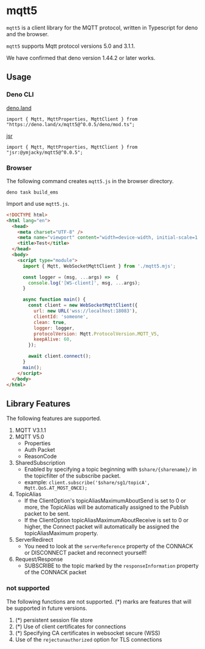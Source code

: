 # mqtt5

``mqtt5`` is a client library for the MQTT protocol, written in Typescript for deno and the browser.

``mqtt5`` supports Mqtt protocol versions 5.0 and 3.1.1.

We have confirmed that deno version 1.44.2 or later works.

## Usage

### Deno CLI
[deno.land](https://deno.land/x/mqtt5@0.0.5)
```
import { Mqtt, MqttProperties, MqttClient } from "https://deno.land/x/mqtt5@^0.0.5/deno/mod.ts";
```

[jsr](https://jsr.io/@ymjacky/mqtt5)
```
import { Mqtt, MqttProperties, MqttClient } from "jsr:@ymjacky/mqtt5@^0.0.5";
```

### Browser

The following command creates ``mqtt5.js`` in the browser directory.
```
deno task build_ems
```
Import and use ``mqtt5.js``.

```html
<!DOCTYPE html>
<html lang="en">
  <head>
    <meta charset="UTF-8" />
    <meta name="viewport" content="width=device-width, initial-scale=1.0" />
    <title>Test</title>
  </head>
  <body>
    <script type="module">
      import { Mqtt, WebSocketMqttClient } from './mqtt5.mjs';

      const logger = (msg, ...args) =>  {
        console.log('[WS-client]', msg, ...args);
      }

      async function main() {
        const client = new WebSocketMqttClient({
          url: new URL('wss://localhost:18083'),
          clientId: 'someone',
          clean: true,
          logger: logger,
          protocolVersion: Mqtt.ProtocolVersion.MQTT_V5,
          keepAlive: 60,
        });

        await client.connect();
      }
      main();
    </script>
  </body>
</html>
```


## Library Features

The following features are supported.

1. MQTT V3.1.1
2. MQTT V5.0
   - Properties
   - Auth Packet
   - ReasonCode
3. SharedSubscription
   - Enabled by specifying a topic beginning with ``$share/{sharename}/`` in the topicfilter of the subscribe packet.
   - example: ``client.subscribe('$share/sg1/topicA', Mqtt.QoS.AT_MOST_ONCE);``
4. TopicAlias
   - If the ClientOption's topicAliasMaximumAboutSend is set to 0 or more, the TopicAlias will be automatically assigned to the Publish packet to be sent.
   - If the ClientOption topicAliasMaximumAboutReceive is set to 0 or higher, the Connect packet will automatically be assigned the topicAliasMaximum property.
5. ServerRedirect
   - You need to look at the ``serverReference`` property of the CONNACK or DISCONNECT packet and reconnect yourself!
6. Request/Response
   - SUBSCRIBE  to the topic marked by the ``responseInformation`` property of the CONNACK packet

### not supported

The following functions are not supported.
(*) marks are features that will be supported in future versions.

1. (*) persistent session file store
2. (*) Use of client certificates for connections
3. (*) Specifying CA certificates in websocket secure (WSS)
4. Use of the ``rejectunauthorized`` option for TLS connections